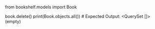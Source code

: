 from bookshelf.models import Book

book.delete()
print(Book.objects.all())  # Expected Output: <QuerySet []> (empty)
